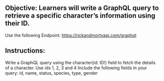 ## Objective: Learners will write a GraphQL query to retrieve a specific character’s information using their ID.

Use the following Endpoint: https://rickandmortyapi.com/graphql

## Instructions:

Write a GraphQL query using the character(id: ID!) field to fetch the details of a character. Use ids 1, 2, 3 and 4
Include the following fields in your query: id, name, status, species, type, gender